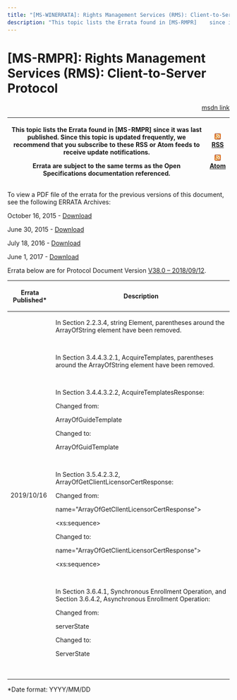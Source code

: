 ```yaml
---
title: "[MS-WINERRATA]: Rights Management Services (RMS): Client-to-Server Protocol"
description: "This topic lists the Errata found in [MS-RMPR]    since it was last published. Since this topic is updated frequently, we    recommend that you"
---
```


# [MS-RMPR]: Rights Management Services (RMS): Client-to-Server Protocol

<p align="right"><a href="https://msdn.microsoft.com/en-us/library/a2150412-885c-487b-8cd6-2778c9166c40">msdn link</a></p>
<p> </p>

<table>
 <thead>
  <tr>
   <th>
   <p>This topic lists the Errata found in [MS-RMPR]
   since it was last published. Since this topic is updated frequently, we
   recommend that you subscribe to these RSS or Atom feeds to receive update
   notifications.</p>
   <p>Errata are subject to the same terms as the
   Open Specifications documentation referenced.</p>
   </th>
   <th>
   <p><img id="Picture 95" src="ms-winerrata_files/image001.png"><a href="http://blogs.msdn.com/b/protocol_content_errata/rss.aspx">RSS</a> </p>
   <p><img id="Picture 94" src="ms-winerrata_files/image001.png"><a href="http://blogs.msdn.com/b/protocol_content_errata/atom.aspx">Atom</a> </p>
   <p> </p>
   </th>
  </tr>
 </thead>
</table>

<p>To view a PDF file of the errata for the previous versions
of this document, see the following ERRATA Archives:</p>

<p>October 16, 2015 - <a href="http://go.microsoft.com/fwlink/?LinkID=690377">Download</a></p>

<p>June 30, 2015 - <a href="http://go.microsoft.com/fwlink/?LinkId=617579">Download</a></p>

<p>July 18, 2016 - <a href="http://go.microsoft.com/fwlink/?LinkId=822549">Download</a></p>

<p>June 1, 2017 - <a href="https://winprotocoldoc.blob.core.windows.net/productionwindowsarchives/MS-WINERRATA/%5bMS-WINERRATA%5d-170601.pdf">Download</a></p>

<p>Errata below are for Protocol Document Version <a href="https://docs.microsoft.com/en-us/openspecs/windows_protocols/ms-rmpr/d8ed4b1e-e605-4668-b173-6312cba6977e">V38.0
– 2018/09/12</a>.</p>

<table>
 <thead>
  <tr>
   <th>
   <p>Errata Published*</p>
   </th>
   <th>
   <p>Description</p>
   </th>
  </tr>
 </thead>
 <tr>
  <td>
  <p>2019/10/16</p>
  </td>
  <td>
  <p>In Section 2.2.3.4, string Element&#8203;, parentheses
  around the ArrayOfString element have been removed.&#8203;</p>
  <p>&#8203;</p>
  <p>In Section 3.4.4.3.2.1, AcquireTemplates&#8203;,
  parentheses around the ArrayOfString element have been removed.&#8203;</p>
  <p>&#8203;</p>
  <p>In Section 3.4.4.3.2.2, AcquireTemplatesResponse&#8203;:</p>
  <p> </p>
  <p>Changed from:</p>
  <p> </p>
  <p>ArrayOfGuideTemplate &#8203;</p>
  <p> </p>
  <p>Changed to:&#8203;</p>
  <p> </p>
  <p>ArrayOfGuidTemplate&#8203;</p>
  <p>&#8203;</p>
  <p>In Section 3.5.4.2.3.2,
  ArrayOfGetClientLicensorCertResponse&#8203;:</p>
  <p> </p>
  <p>Changed from:&#8203;</p>
  <p> </p>
  <p>name=&quot;ArrayOfGetClIentLicensorCertResponse&quot;&gt;&#8203;</p>
  <p>  &lt;xs:sequence&gt;&#8203;</p>
  <p> </p>
  <p>Changed to:&#8203;</p>
  <p> </p>
  <p>name=&quot;ArrayOfGetClientLicensorCertResponse&quot;&gt;&#8203;</p>
  <p>  &lt;xs:sequence&gt;&#8203;</p>
  <p>&#8203;</p>
  <p>In Section 3.6.4.1, Synchronous Enrollment
  Operation&#8203;, and Section 3.6.4.2, Asynchronous Enrollment
  Operation&#8203;:</p>
  <p> </p>
  <p>Changed from:&#8203;</p>
  <p> </p>
  <p>serverState</p>
  <p> </p>
  <p>Changed to:&#8203;</p>
  <p> </p>
  <p>ServerState</p>
  <p>&#8203;</p>
  </td>
 </tr>
</table>

<p>*Date format: YYYY/MM/DD</p>


                